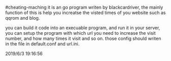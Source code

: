 #cheating-maching
it is an go program writen by blackcardriver, the mainly function of this is help you increatse the visted times of you website such as qqrom and blog.

you can build it code into an  execuable program, and run it in your server, you can 
setup the program with which url you need to increase the visit number, and how 
many times it visit and so on. those config should writen in the file in default.conf and
url.ini.


2019/6/3 19:16:56 